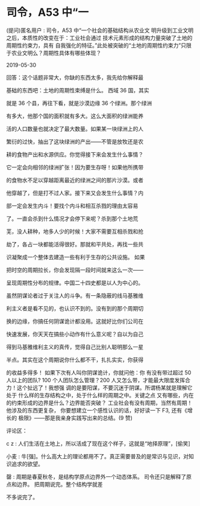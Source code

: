 # 司令，A53 中“一

(提问)匿名用户 : 司令，A53 中“一个社会的基础结构从农业文 明升级到工业文明之后，本质性的改变在于：工业社会通过 技术元素形成的结构力量突破了土地的周期性约束力，具有 自我强化的特征。”此处被突破的“土地的周期性约束力”只限 于农业文明么？周期性具体有哪些体现？

2019-05-30

回答：这个话题非常大，你缺的东西太多，我先给你解释最

基础的东西吧：土地的周期性束缚是什么。 西域 36 国，其实

就是 36 个县，再往下看，就是沙漠边缘 36 个绿洲。那个绿洲

有多大，他那个国的面积就有多大。这么大面积的绿洲能养

活的人口数量也就决定了最大数量。如果某一块绿洲上的人

繁衍的过快，抽出了这块绿洲的产出——不管是放牧还是农

耕的食物产出和水源供应。你觉得接下来会发生什么事情？

它一定会向相邻的绿洲扩张！因为要生存呀！如果他所携带

的食物水不足以穿越距离最近的绿洲之间的那片沙漠。或者

他穿越了，但是打不过人家。接下来又会发生什么事情？内

部一定会发生内斗！要找个内斗和相互杀戮的理由太容易

了。一直会杀到什么情况才会停下来呢？杀到那个土地荒

芜，没人耕种，地多人少的时候！大家不需要互相杀戮和抢

劫了，各占一块都能活得很好。那就和平共处，再找一些共

识凝聚成一个整体去建造一些有利于生存的公共设施。 如果

把时空的周期拉长，你会发现隔一段时间就来这么一次——

呈现周期性分布的规律。中国二十四史都是以人为中心的。

虽然阴谋论者过于关注人的斗争。有一条隐蔽的线马基雅维

利主义者是看不见的，也认识不到的。没有到的那个周期切

换的边缘，你搞任何阴谋诡计都没用。这就好比你们公司在

快速发展，你天天在搞些小动作有什么意义呢？自以为自己

得到马基雅维利主义的真传，觉得自己比别人聪明那么一星

半点。其实在这个周期说你什么都不干，扎扎实实，你获得

的收益多得多！ 如果下次有人叫你阴谋诡计，你就问他：你 有没有带过超过 50 人以上的团队? 100 个人团队怎么管理？200 人又怎么带，才能最大限度发挥合力！这个扯远了！我想强 调的是要阳谋，不要沉迷于阴谋。所谓杨某就是理解它处于 什么样的生存结构之中，处于什么样的周期之中。关键之点 又有哪些，内在的约束形成的边界是什么？边界能否突破？ 工业社会有没有周期，当然有周期！他涉及的东西更复杂， 你要想建立一个感性认识的话，好好读一下 F3, 还有《增长的 极限》——那是我亲身实践写出来的总结。(9 赞)

评论区：

c z : 人们生活在土地上，所以活成了现在这个样子，这就是“地择原理”，[偷笑]

小麦 : 牛[强]。什么高大上的理论都用不了。真正需要普及的是常识与见识，对知识追求的欲望。

罄 : 周期是春夏秋冬，是结构学原点边界外一个动态体系。 司令还只是解释了原点和边界。 把周期说完。整个结构学就差

不多说完了。